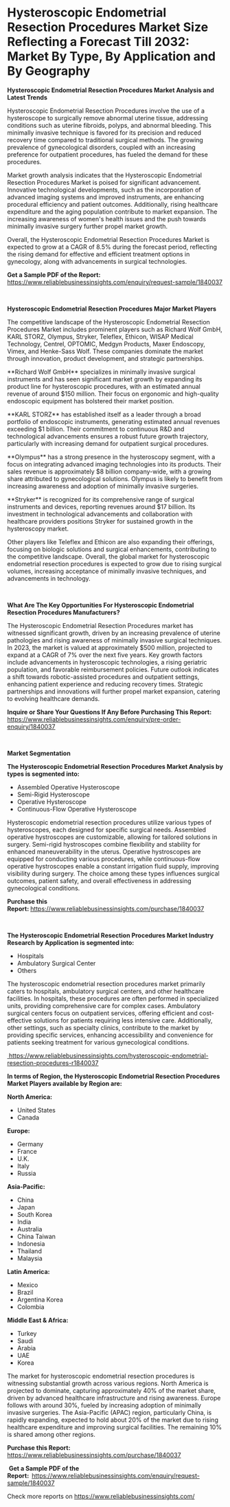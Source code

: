 <p><h1>Hysteroscopic Endometrial Resection Procedures Market Size Reflecting a Forecast Till 2032: Market By Type, By Application and By Geography</h1></p><p><strong>Hysteroscopic Endometrial Resection Procedures Market Analysis and Latest Trends</strong></p>
<p><p>Hysteroscopic Endometrial Resection Procedures involve the use of a hysteroscope to surgically remove abnormal uterine tissue, addressing conditions such as uterine fibroids, polyps, and abnormal bleeding. This minimally invasive technique is favored for its precision and reduced recovery time compared to traditional surgical methods. The growing prevalence of gynecological disorders, coupled with an increasing preference for outpatient procedures, has fueled the demand for these procedures.</p><p>Market growth analysis indicates that the Hysteroscopic Endometrial Resection Procedures Market is poised for significant advancement. Innovative technological developments, such as the incorporation of advanced imaging systems and improved instruments, are enhancing procedural efficiency and patient outcomes. Additionally, rising healthcare expenditure and the aging population contribute to market expansion. The increasing awareness of women's health issues and the push towards minimally invasive surgery further propel market growth. </p><p>Overall, the Hysteroscopic Endometrial Resection Procedures Market is expected to grow at a CAGR of 8.5% during the forecast period, reflecting the rising demand for effective and efficient treatment options in gynecology, along with advancements in surgical technologies.</p></p>
<p><strong>Get a Sample PDF of the Report:&nbsp;</strong> <a href="https://www.reliablebusinessinsights.com/enquiry/request-sample/1840037?utm_campaign=2278&utm_medium=2&utm_source=Github&utm_content=ia&utm_term=09032025&utm_id=hysteroscopic-endometrial-resection-procedures">https://www.reliablebusinessinsights.com/enquiry/request-sample/1840037</a></p>
<p>&nbsp;</p>
<p><strong>Hysteroscopic Endometrial Resection Procedures Major Market Players</strong></p>
<p><p>The competitive landscape of the Hysteroscopic Endometrial Resection Procedures Market includes prominent players such as Richard Wolf GmbH, KARL STORZ, Olympus, Stryker, Teleflex, Ethicon, WISAP Medical Technology, Centrel, OPTOMIC, Medgyn Products, Maxer Endoscopy, Vimex, and Henke-Sass Wolf. These companies dominate the market through innovation, product development, and strategic partnerships.</p><p>**Richard Wolf GmbH** specializes in minimally invasive surgical instruments and has seen significant market growth by expanding its product line for hysteroscopic procedures, with an estimated annual revenue of around $150 million. Their focus on ergonomic and high-quality endoscopic equipment has bolstered their market position.</p><p>**KARL STORZ** has established itself as a leader through a broad portfolio of endoscopic instruments, generating estimated annual revenues exceeding $1 billion. Their commitment to continuous R&D and technological advancements ensures a robust future growth trajectory, particularly with increasing demand for outpatient surgical procedures.</p><p>**Olympus** has a strong presence in the hysteroscopy segment, with a focus on integrating advanced imaging technologies into its products. Their sales revenue is approximately $8 billion company-wide, with a growing share attributed to gynecological solutions. Olympus is likely to benefit from increasing awareness and adoption of minimally invasive surgeries.</p><p>**Stryker** is recognized for its comprehensive range of surgical instruments and devices, reporting revenues around $17 billion. Its investment in technological advancements and collaboration with healthcare providers positions Stryker for sustained growth in the hysteroscopy market.</p><p>Other players like Teleflex and Ethicon are also expanding their offerings, focusing on biologic solutions and surgical enhancements, contributing to the competitive landscape. Overall, the global market for hysteroscopic endometrial resection procedures is expected to grow due to rising surgical volumes, increasing acceptance of minimally invasive techniques, and advancements in technology.</p></p>
<p>&nbsp;</p>
<p><strong>What Are The Key Opportunities For Hysteroscopic Endometrial Resection Procedures Manufacturers?</strong></p>
<p><p>The Hysteroscopic Endometrial Resection Procedures market has witnessed significant growth, driven by an increasing prevalence of uterine pathologies and rising awareness of minimally invasive surgical techniques. In 2023, the market is valued at approximately $500 million, projected to expand at a CAGR of 7% over the next five years. Key growth factors include advancements in hysteroscopic technologies, a rising geriatric population, and favorable reimbursement policies. Future outlook indicates a shift towards robotic-assisted procedures and outpatient settings, enhancing patient experience and reducing recovery times. Strategic partnerships and innovations will further propel market expansion, catering to evolving healthcare demands.</p></p>
<p><strong>Inquire or Share Your Questions If Any Before Purchasing This Report:</strong> <a href="https://www.reliablebusinessinsights.com/enquiry/pre-order-enquiry/1840037?utm_campaign=2278&utm_medium=2&utm_source=Github&utm_content=ia&utm_term=09032025&utm_id=hysteroscopic-endometrial-resection-procedures">https://www.reliablebusinessinsights.com/enquiry/pre-order-enquiry/1840037</a></p>
<p>&nbsp;</p>
<p><strong>Market Segmentation</strong></p>
<p><strong>The Hysteroscopic Endometrial Resection Procedures Market Analysis by types is segmented into:</strong></p>
<p><ul><li>Assembled Operative Hysteroscope</li><li>Semi-Rigid Hysteroscope</li><li>Operative Hysteroscope</li><li>Continuous-Flow Operative Hysteroscope</li></ul></p>
<p><p>Hysteroscopic endometrial resection procedures utilize various types of hysteroscopes, each designed for specific surgical needs. Assembled operative hystroscopes are customizable, allowing for tailored solutions in surgery. Semi-rigid hystroscopes combine flexibility and stability for enhanced maneuverability in the uterus. Operative hystroscopes are equipped for conducting various procedures, while continuous-flow operative hystroscopes enable a constant irrigation fluid supply, improving visibility during surgery. The choice among these types influences surgical outcomes, patient safety, and overall effectiveness in addressing gynecological conditions.</p></p>
<p><strong>Purchase this Report:&nbsp;</strong><a href="https://www.reliablebusinessinsights.com/purchase/1840037?utm_campaign=2278&utm_medium=2&utm_source=Github&utm_content=ia&utm_term=09032025&utm_id=hysteroscopic-endometrial-resection-procedures">https://www.reliablebusinessinsights.com/purchase/1840037</a></p>
<p>&nbsp;</p>
<p><strong>The Hysteroscopic Endometrial Resection Procedures Market Industry Research by Application is segmented into:</strong></p>
<p><ul><li>Hospitals</li><li>Ambulatory Surgical Center</li><li>Others</li></ul></p>
<p><p>The hysteroscopic endometrial resection procedures market primarily caters to hospitals, ambulatory surgical centers, and other healthcare facilities. In hospitals, these procedures are often performed in specialized units, providing comprehensive care for complex cases. Ambulatory surgical centers focus on outpatient services, offering efficient and cost-effective solutions for patients requiring less intensive care. Additionally, other settings, such as specialty clinics, contribute to the market by providing specific services, enhancing accessibility and convenience for patients seeking treatment for various gynecological conditions.</p></p>
<p><a href="https://www.reliablebusinessinsights.com/hysteroscopic-endometrial-resection-procedures-r1840037?utm_campaign=2278&utm_medium=2&utm_source=Github&utm_content=ia&utm_term=09032025&utm_id=hysteroscopic-endometrial-resection-procedures">&nbsp;https://www.reliablebusinessinsights.com/hysteroscopic-endometrial-resection-procedures-r1840037</a></p>
<p><strong>In terms of Region, the Hysteroscopic Endometrial Resection Procedures Market Players available by Region are:</strong></p>
<p>
    <p> <strong> North America: </strong>
        <ul>
            <li>United States</li>
            <li>Canada</li>
        </ul>
        </p> 
    <p> <strong> Europe: </strong>
        <ul>
            <li>Germany</li>
            <li>France</li>
            <li>U.K.</li>
            <li>Italy</li>
            <li>Russia</li>
        </ul>
        </p> 
    <p> <strong> Asia-Pacific: </strong>
        <ul>
            <li>China</li>
            <li>Japan</li>
            <li>South Korea</li>
            <li>India</li>
            <li>Australia</li>
            <li>China Taiwan</li>
            <li>Indonesia</li>
            <li>Thailand</li>
            <li>Malaysia</li>
        </ul>
        </p> 
    <p> <strong> Latin America: </strong>
        <ul>
            <li>Mexico</li>
            <li>Brazil</li>
            <li>Argentina Korea</li>
            <li>Colombia</li>
        </ul>
        </p> 
    <p> <strong> Middle East & Africa: </strong>
        <ul>
            <li>Turkey</li>
            <li>Saudi</li>
            <li>Arabia</li>
            <li>UAE</li>
            <li>Korea</li>
        </ul>
    </p>
    </p>
<p><p>The market for hysteroscopic endometrial resection procedures is witnessing substantial growth across various regions. North America is projected to dominate, capturing approximately 40% of the market share, driven by advanced healthcare infrastructure and rising awareness. Europe follows with around 30%, fueled by increasing adoption of minimally invasive surgeries. The Asia-Pacific (APAC) region, particularly China, is rapidly expanding, expected to hold about 20% of the market due to rising healthcare expenditure and improving surgical facilities. The remaining 10% is shared among other regions.</p></p>
<p><strong>Purchase this Report: </strong><a href="https://www.reliablebusinessinsights.com/purchase/1840037?utm_campaign=2278&utm_medium=2&utm_source=Github&utm_content=ia&utm_term=09032025&utm_id=hysteroscopic-endometrial-resection-procedures">https://www.reliablebusinessinsights.com/purchase/1840037</a></p>
<p>&nbsp;<strong>Get a Sample PDF of the Report:&nbsp;&nbsp;</strong><a href="https://www.reliablebusinessinsights.com/enquiry/request-sample/1840037?utm_campaign=2278&utm_medium=2&utm_source=Github&utm_content=ia&utm_term=09032025&utm_id=hysteroscopic-endometrial-resection-procedures">https://www.reliablebusinessinsights.com/enquiry/request-sample/1840037</a></p>
<p><strong></strong></p>
<p>Check more reports on <a href="https://www.reliablebusinessinsights.com/?utm_campaign=2278&utm_medium=2&utm_source=Github&utm_content=ia&utm_term=09032025&utm_id=hysteroscopic-endometrial-resection-procedures">https://www.reliablebusinessinsights.com/</a></p>